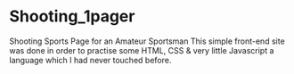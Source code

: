 # Shooting_1pager
Shooting Sports Page for an Amateur Sportsman 
This simple front-end site was done in order to practise some HTML, CSS & very little Javascript a language which I had never
touched before. 

